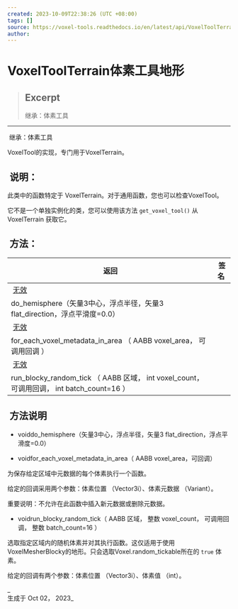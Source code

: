 ```yaml
---
created: 2023-10-09T22:38:26 (UTC +08:00)
tags: []
source: https://voxel-tools.readthedocs.io/en/latest/api/VoxelToolTerrain/
author: 
---
```


# VoxelToolTerrain体素工具地形

> ## Excerpt
> 继承：体素工具

---
 继承：体素工具

  
VoxelTool的实现，专门用于VoxelTerrain。

##  说明：

  
此类中的函数特定于 VoxelTerrain。对于通用函数，您也可以检查VoxelTool。

  
它不是一个单独实例化的类，您可以使用该方法 `get_voxel_tool()` 从 VoxelTerrain 获取它。

##  方法：

|  返回 |  签名 |
| --- | --- |
|  [无效](https://voxel-tools.readthedocs.io/en/latest/api/VoxelToolTerrain/#) |   
do\_hemisphere（矢量3中心，浮点半径，矢量3 flat\_direction，浮点平滑度=0.0） |
|  [无效](https://voxel-tools.readthedocs.io/en/latest/api/VoxelToolTerrain/#) |   
for\_each\_voxel\_metadata\_in\_area （ AABB voxel\_area， 可调用回调 ） |
|  [无效](https://voxel-tools.readthedocs.io/en/latest/api/VoxelToolTerrain/#) |   
run\_blocky\_random\_tick （ AABB 区域， int voxel\_count， 可调用回调， int batch\_count=16 ） |

##  方法说明

-     
    voiddo\_hemisphere（矢量3中心，浮点半径，矢量3 flat\_direction，浮点平滑度=0.0）
    
-     
    voidfor\_each\_voxel\_metadata\_in\_area（ AABB voxel\_area，可回调）
    

  
为保存给定区域中元数据的每个体素执行一个函数。

  
给定的回调采用两个参数：体素位置 （Vector3i）、体素元数据 （Variant）。

  
重要说明：不允许在此函数中插入新元数据或删除元数据。

-     
    voidrun\_blocky\_random\_tick（ AABB 区域， 整数 voxel\_count， 可调用回调， 整数 batch\_count=16 ）

  
选取指定区域内的随机体素并对其执行函数。这仅适用于使用VoxelMesherBlocky的地形。只会选取Voxel.random\_tickable所在的 `true` 体素。

  
给定的回调有两个参数：体素位置 （Vector3i）、体素值 （int）。

_  
生成于 Oct 02， 2023_
